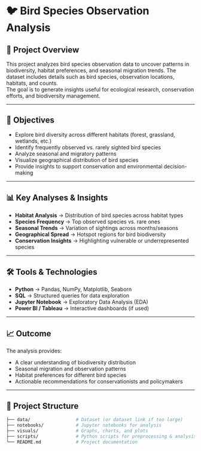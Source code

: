 # 🐦 Bird Species Observation Analysis  

## 📌 Project Overview  
This project analyzes bird species observation data to uncover patterns in biodiversity, habitat preferences, and seasonal migration trends. The dataset includes details such as bird species, observation locations, habitats, and counts.  
The goal is to generate insights useful for ecological research, conservation efforts, and biodiversity management.  

---

## 🎯 Objectives  
- Explore bird diversity across different habitats (forest, grassland, wetlands, etc.)  
- Identify frequently observed vs. rarely sighted bird species  
- Analyze seasonal and migratory patterns  
- Visualize geographical distribution of bird species  
- Provide insights to support conservation and environmental decision-making  

---

## 📊 Key Analyses & Insights  
- **Habitat Analysis** → Distribution of bird species across habitat types  
- **Species Frequency** → Top observed species vs. rare ones  
- **Seasonal Trends** → Variation of sightings across months/seasons  
- **Geographical Spread** → Hotspot regions for bird biodiversity  
- **Conservation Insights** → Highlighting vulnerable or underrepresented species  

---

## 🛠️ Tools & Technologies  
- **Python** → Pandas, NumPy, Matplotlib, Seaborn  
- **SQL** → Structured queries for data exploration  
- **Jupyter Notebook** → Exploratory Data Analysis (EDA)  
- **Power BI / Tableau** → Interactive dashboards (if used)  

---

## 📈 Outcome  
The analysis provides:  
- A clear understanding of biodiversity distribution  
- Seasonal migration and observation patterns  
- Habitat preferences for different bird species  
- Actionable recommendations for conservationists and policymakers  

---

## 📂 Project Structure  
```bash
├── data/                 # Dataset (or dataset link if too large)  
├── notebooks/            # Jupyter notebooks for analysis  
├── visuals/              # Graphs, charts, and plots  
├── scripts/              # Python scripts for preprocessing & analysis  
└── README.md             # Project documentation  
